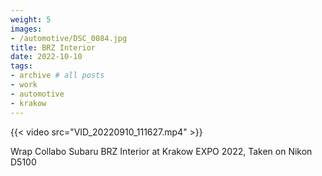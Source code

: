 ```yaml
---
weight: 5
images:
- /automotive/DSC_0084.jpg
title: BRZ Interior
date: 2022-10-10
tags:
- archive # all posts
- work
- automotive
- krakow
---
```


{{< video src="VID_20220910_111627.mp4" >}}

Wrap Collabo Subaru BRZ Interior at Krakow EXPO 2022, Taken on Nikon D5100